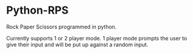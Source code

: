 # Python-RPS

Rock Paper Scissors programmed in python. 

Currently supports 1 or 2 player mode. 1 player mode prompts the user to give their input and will be put up against a random input.

